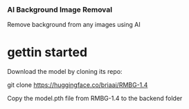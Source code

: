 ### AI Background Image Removal

Remove background from any images using AI


# gettin started
Download the model by cloning its repo:

git clone https://huggingface.co/briaai/RMBG-1.4

Copy the model.pth file from RMBG-1.4 to the backend folder
